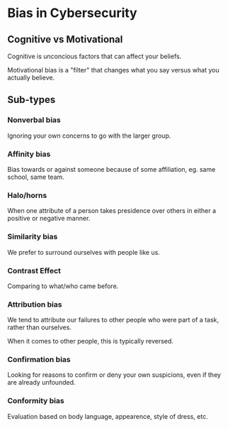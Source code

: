 # Bias in Cybersecurity

## Cognitive vs Motivational
Cognitive is unconcious factors that can affect your beliefs.

Motivational bias is a "filter" that changes what you say versus what you actually believe.

## Sub-types

### Nonverbal bias
Ignoring your own concerns to go with the larger group.

### Affinity bias
Bias towards or against someone because of some affiliation, eg. same school, same team.

### Halo/horns
When one attribute of a person takes presidence over others in either a positive or negative manner.

### Similarity bias
We prefer to surround ourselves with people like us.

### Contrast Effect
Comparing to what/who came before.

### Attribution bias
We tend to attribute our failures to other people who were part of a task, rather than ourselves.

When it comes to other people, this is typically reversed.

### Confirmation bias
Looking for reasons to confirm or deny your own suspicions, even if they are already unfounded.

### Conformity bias
Evaluation based on body language, appearence, style of dress, etc.

